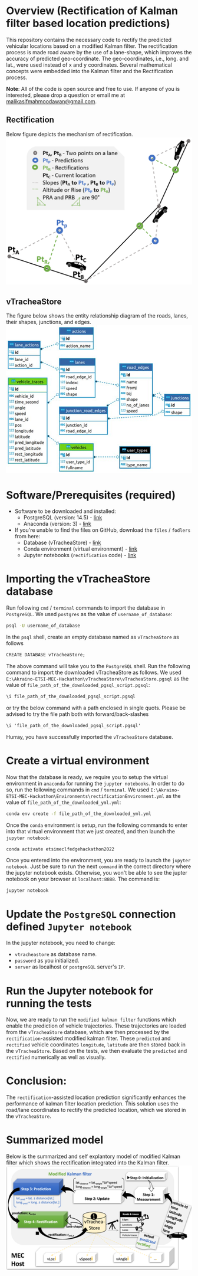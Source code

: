 # Overview (Rectification of Kalman filter based location predictions)
This repository contains the necessary code to rectify the predicted vehicular locations based on a modified Kalman filter. The rectification process is made road aware by the use of a lane-shape, which improves the accuracy of predicted geo-coordinate. The geo-coordinates, i.e., long. and lat., were used instead of x and y coordinates. Several mathematical concepts were embedded into the Kalman filter and the Rectification process.

**Note**: All of the code is open source and free to use.  <!-- The code for this work will be uploaded to GitHub (asifgit) after the research-article submission is accepted. -->
If anyone of you is interested, please drop a question or email me at malikasifmahmoodawan@gmail.com.

## Rectification
Below figure depicts the mechanism of rectification.
![Rectification mechanism](Docs/rectification.png)

## vTracheaStore
The figure below shows the entity relationship diagram of the roads, lanes, their shapes, junctions, and edges.
![vTracheaStore Entity Relationship Diagram](Docs/vTracheaStore.jpg)

# Software/Prerequisites (required)
- Software to be downloaded and installed:
  - PostgreSQL (version: 14.5) - [link](https://www.enterprisedb.com/downloads/postgres-postgresql-downloads "click to download!")
  - Anaconda (version: 3) - [link](https://repo.anaconda.com/archive/Anaconda3-2022.05-Windows-x86_64.exe "click to download!")
- If you're unable to find the files on GitHub, download the `files` / `fodlers` from here:
  - Database (vTracheaStore) - [link](https://drive.google.com/drive/folders/16MBugighC5pNmLLdyrHLhqAaC9EGKTqi "click to download!")
  - Conda environment (virtual environment) - [link](https://drive.google.com/drive/folders/1kZU1ue0PVcKzip1dJkL_BDRJA4o_3yPV "click to download!")
  - Jupyter notebooks (`rectification` code) - [link](https://drive.google.com/drive/folders/1PMiASfwVRIb0NwdgMDnD6l6EmMvIPJHi "click to download!")

# Importing the vTracheaStore database
Run following `cmd` / `terminal` commands to import the database in `PostgreSQL`. We used `postgres` as the value of `username_of_database`:
```cmd
psql -U username_of_database
```

In the `psql` shell, create an empty database named as `vTracheaStore` as follows
```cmd
CREATE DATABASE vTracheaStore;
```

The above command will take you to the `PostgreSQL` shell. Run the following command to import the downloaded vTracheaStore as follows. We used `E:\Akraino-ETSI-MEC-Hackathon\vTracheaStore\vTracheaStore.pgsql` as the value of `file_path_of_the_downloaded_pgsql_script.pgsql`:
```cmd
\i file_path_of_the_downloaded_pgsql_script.pgsql
```
or try the below command with a path enclosed in single quots. Please be advised to try the file path both with forward/back-slashes
```cmd
\i 'file_path_of_the_downloaded_pgsql_script.pgsql'
```
Hurray, you have successfully imported the `vTracheaStore` database.

# Create a virtual environment
Now that the database is ready, we require you to setup the virtual environment in `anaconda` for running the `jupyter notebooks`. In order to do so, run the following commands in `cmd` / `terminal`. We used `E:\Akraino-ETSI-MEC-Hackathon\Environments\rectificationEnvironment.yml` as the value of `file_path_of_the_downloaded_yml.yml`: 
```cmd
conda env create -f file_path_of_the_downloaded_yml.yml
```

Once the `conda` environment is setup, run the following commands to enter into that virtual environment that we just created, and then launch the `jupyter notebook`:
```
conda activate etsimeclfedgehackathon2022
```

Once you entered into the environment, you are ready to launch the `jupyter notebook`. Just be sure to run the next `command` in the correct directory where the jupyter notebook exists. Otherwise, you won't be able to see the jupter notebook on your browser at `localhost:8888`. The command is:
```cmd
jupyter notebook
```

# Update the `PostgreSQL` connection defined `Jupyter notebook`
In the jupyter notebook, you need to change:
- `vtracheastore` as database name.
- `password` as you initialized.
- `server` as localhost or `postgreSQL` server's `IP`.

# Run the Jupyter notebook for running the tests
Now, we are ready to run the `modified kalman filter` functions which enable the prediction of vehicle trajectories. These trajectories are loaded from the `vTracheaStore` database, which are then processed by the `rectification`-assisted modified kalman filter. These `predicted` and `rectified` vehicle coordinates `longitude`, `latitude` are then stored back in the `vTracheaStore`. Based on the tests, we then evaluate the `predicted` and `rectified` numerically as well as visually. 

# Conclusion:
The `rectification`-assisted location prediction significantly enhances the performance of kalman filter location prediction. This solution uses the road/lane coordinates to rectify the predicted location, which we stored in the `vTracheaStore`.

# Summarized model
Below is the summarized and self explantory model of modified Kalman filter which shows the rectification integrated into the Kalman filter.
![Modified Kalman Filter - Model](Docs/mkf.png)
